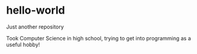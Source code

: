 # hello-world
Just another repository

Took Computer Science in high school, trying to get into programming as a useful hobby!
